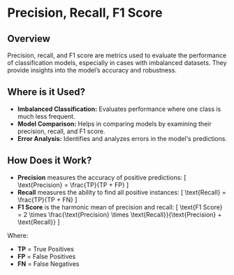 # Precision, Recall, F1 Score

## Overview

Precision, recall, and F1 score are metrics used to evaluate the performance of classification models, especially in cases with imbalanced datasets. They provide insights into the model’s accuracy and robustness.

## Where is it Used?

- **Imbalanced Classification:** Evaluates performance where one class is much less frequent.
- **Model Comparison:** Helps in comparing models by examining their precision, recall, and F1 score.
- **Error Analysis:** Identifies and analyzes errors in the model's predictions.

## How Does it Work?

- **Precision** measures the accuracy of positive predictions: \[ \text{Precision} = \frac{TP}{TP + FP} \]
- **Recall** measures the ability to find all positive instances: \[ \text{Recall} = \frac{TP}{TP + FN} \]
- **F1 Score** is the harmonic mean of precision and recall: \[ \text{F1 Score} = 2 \times \frac{\text{Precision} \times \text{Recall}}{\text{Precision} + \text{Recall}} \]

Where:
- **TP** = True Positives
- **FP** = False Positives
- **FN** = False Negatives
